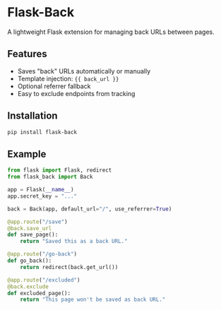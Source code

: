 # Flask-Back

A lightweight Flask extension for managing back URLs between pages.

## Features
- Saves "back" URLs automatically or manually
- Template injection: `{{ back_url }}`
- Optional referrer fallback
- Easy to exclude endpoints from tracking

## Installation

```bash
pip install flask-back
```

## Example

```python
from flask import Flask, redirect
from flask_back import Back

app = Flask(__name__)
app.secret_key = "..."

back = Back(app, default_url="/", use_referrer=True)

@app.route("/save")
@back.save_url
def save_page():
    return "Saved this as a back URL."

@app.route("/go-back")
def go_back():
    return redirect(back.get_url())

@app.route("/excluded")
@back.exclude
def excluded_page():
    return "This page won't be saved as back URL."
```
